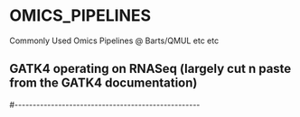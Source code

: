 # OMICS_PIPELINES
Commonly Used Omics Pipelines @ Barts/QMUL etc etc


## GATK4 operating on RNASeq (largely cut n paste from the GATK4 documentation)


#---------------------------------------------------
